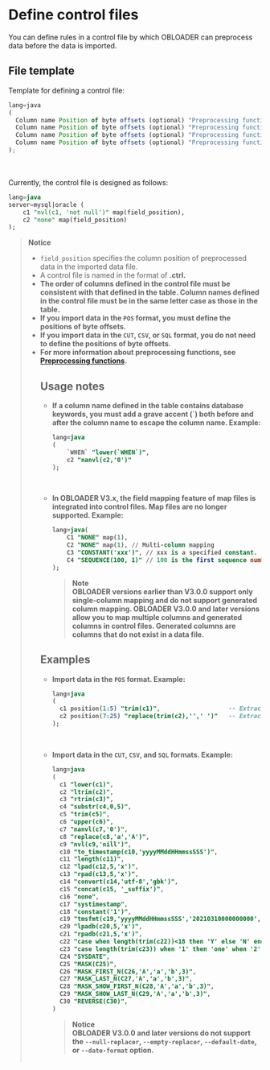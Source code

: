 Define control files
===========================

You can define rules in a control file by which OBLOADER can preprocess data before the data is imported.

File template
-------------------------

Template for defining a control file:

```javascript
lang=java
(
  Column name Position of byte offsets (optional) "Preprocessing function" (optional) Mapping definition (optional),
  Column name Position of byte offsets (optional) "Preprocessing function" (optional) Mapping definition (optional),
  Column name Position of byte offsets (optional) "Preprocessing function" (optional) Mapping definition (optional),
  Column name Position of byte offsets (optional) "Preprocessing function" (optional) Mapping definition (optional)
);
```
<br><br>
Currently, the control file is designed as follows:

```sql
lang=java
server=mysql|oracle (     
    c1 "nvl(c1, 'not null')" map(field_position),     
    c2 "none" map(field_position)
);
```

> **Notice**
> - `field_position` specifies the column position of preprocessed data in the imported data file.
> - A control file is named in the format of **<table name>.ctrl**.
> - The **order of columns** defined in the control file must be consistent with that defined in the table. Column names defined in the control file must be in the **same letter case** as those in the table.
> - If you import data in the `POS` format, you must define the positions of byte offsets.
> - If you import data in the `CUT`, `CSV`, or `SQL` format, you do not need to define the positions of byte offsets.
> - For more information about preprocessing functions, see [Preprocessing functions](../3.obloader-data-processing/2.obloader-preprocessing-functions.md).



Usage notes
-------------------------

* If a column name defined in the table contains database keywords, you must add a grave accent (`) both before and after the column name to escape the column name. Example:

   ```sql
   lang=java
   (
       `WHEN` "lower(`WHEN`)",
       c2 "nanvl(c2,'0')"
   );
   ```
   <br>

* In OBLOADER V3.x, the field mapping feature of map files is integrated into control files. Map files are no longer supported. Example:

   ```sql
   lang=java(
       C1 "NONE" map(1),
       C2 "NONE" map(1), // Multi-column mapping
       C3 "CONSTANT('xxx')", // xxx is a specified constant.
       C4 "SEQUENCE(100, 1)" // 100 is the first sequence number, and 1 is the increment.
   );
   ```


   > **Note**<br>
   > OBLOADER versions earlier than V3.0.0 support only single-column mapping and do not support generated column mapping. OBLOADER V3.0.0 and later versions allow you to map multiple columns and generated columns in control files. Generated columns are columns that do not exist in a data file.





Examples
-----------------------

* Import data in the `POS` format. Example:

   ```sql
   lang=java
   (
     c1 position(1:5) "trim(c1)",                   -- Extract the first to fifth bytes of characters from the values in Column c1 and truncate the leading and trailing spaces of the result.
     c2 position(7:25) "replace(trim(c2),'',' ')"   -- Extract the seventh to twenty-fifth bytes of characters from the values in Column c2, truncate the leading and trailing spaces of the result, and replace the empty characters with spaces.
   );
   ```
   <br>

* Import data in the `CUT`, `CSV`, and `SQL` formats. Example:

   ```sql
   lang=java
   (
     c1 "lower(c1)",                                                                           -- Convert the letters of the values in Column c1 to lowercase.
     c2 "ltrim(c2)",                                                                           -- Truncate the leading spaces of the values in Column c2.
     c3 "rtrim(c3)",                                                                           -- Truncate the trailing spaces of the values in Column c3.
     c4 "substr(c4,0,5)",                                                                      -- Extract a substring of five characters from the values in Column c4. The extraction starts from the first byte of each value.
     c5 "trim(c5)",                                                                            -- Truncate the leading and trailing spaces of the values in Column c5.
     c6 "upper(c6)",                                                                           -- Convert the letters of the values in Column c6 to uppercase.
     c7 "nanvl(c7,'0')",                                                                       -- Verify the values in Column c7 and return 0 for non-numeric values.
     c8 "replace(c8,'a','A')",                                                                 -- Replace Letter 'a' of values in Column c8 with Letter 'A'.
     c9 "nvl(c9,'nill')",                                                                      -- Verify whether the values in Column c9 are null and return nill for null values.
     c10 "to_timestamp(c10,'yyyyMMddHHmmssSSS')",                                              -- Convert the values in Column c10 to the yyyy-MM-dd HH:mm:ss.SSS format, and return null if formatting fails.
     c11 "length(c11)",                                                                        -- Calculate the length of the values in Column c11.
     c12 "lpad(c12,5,'x')",                                                                    -- Append a string of five 'x' to the left of the values in Column c12.
     c13 "rpad(c13,5,'x')",                                                                    -- Append a string of five 'x' to the right of the values in Column c13.
     c14 "convert(c14,'utf-8','gbk')",                                                         -- Convert the character set of the values in Column c14 from GBK to UTF-8.
     c15 "concat(c15, '_suffix')",                                                             -- Concatenate the values in Column c15 with a specific constant.
     c16 "none",                                                                               -- Do not process the values in Column c16. Return the values in the corresponding column directly.
     c17 "systimestamp",                                                                       -- Do not process the values in Column c17. Return the timestamp of the current cluster directly.
     c18 "constant('1')",                                                                      -- Do not process the values in Column c18. Return a constant 1.
     c19 "tmsfmt(c19,'yyyyMMddHHmmssSSS','20210310000000000','yyyyMMddHHmmssSSS')",            -- Verify the dates of the values in Column c19. If the verification fails, return the default value.
     c20 "lpadb(c20,5,'x')",                                                                   -- Append five single-byte 'x' to the left of the values in Column c20.
     c21 "rpadb(c21,5,'x')",                                                                   -- Append five single-byte 'x' to the right of the values in Column c21.
     c22 "case when length(trim(c22))<18 then 'Y' else 'N' end",                               -- Check whether the values in Column c22 meet the specified condition. If yes, return the values in the corresponding column.
     c23 "case length(trim(c23)) when '1' then 'one' when '2' then 'two' else 'unknown' end",  -- Check whether the values in Column c23 are equal to the specified value. If yes, return the values in the corresponding column.
     C24 "SYSDATE",                                                                            -- The values in Column c24 are the current date.
     C25 "MASK(C25)",                                                                          -- Anonymize the values in Column c25 by replacing the letters and numbers in the values with default anonymous characters (X for uppercase letters, x for lowercase letters, and n for numbers). You can specify only column names in MASK().
     C26 "MASK_FIRST_N(C26,'A','a','b',3)",                                                    -- Anonymize the specified letters and numbers (counted forward from the position specified by N) for the values in Column 26. N is 0 by default, indicating counting from the first character in each value.
     C27 "MASK_LAST_N(C27,'A','a','b',3)",                                                     -- Anonymize the specified letters and numbers (counted backward from the position specified by N) for the values in Column 27. N is 0 by default, indicating counting from the last character in each value.
     C28 "MASK_SHOW_FIRST_N(C28,'A','a','b',3)",                                               -- Anonymize the values in Column 28 except the specified letters and numbers (counted forward from the position specified by N) in the values. N is 0 by default, indicating counting from the first character in each value.
     C29 "MASK_SHOW_LAST_N(C29,'A','a','b',3)",                                                -- Anonymize the values in Column 29 except the specified letters and numbers (counted backward from the position specified by N) in the values. N is 0 by default, indicating counting from the last character in each value.
     C30 "REVERSE(C30)",                                                                       -- Reverse characters for the values in Column c30.
   )
   ```






   > **Notice**<br>
   > OBLOADER V3.0.0 and later versions do not support the `--null-replacer`, `--empty-replacer`, `--default-date`, or `--date-format` option.


